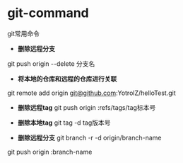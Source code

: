# git-command
git常用命令

- **删除远程分支**

git push origin --delete 分支名

- **将本地的仓库和远程的仓库进行关联**

git remote add origin git@github.com:YotrolZ/helloTest.git

- **删除远程tag**
git push origin :refs/tags/tag标本号

- **删除本地tag**
git tag -d tag版本号

- **删除远程分支**
git branch -r -d origin/branch-name

git push origin :branch-name